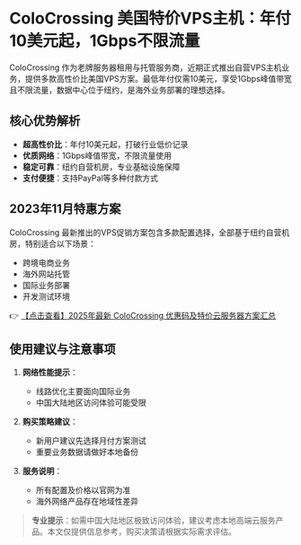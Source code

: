 # ColoCrossing 美国特价VPS主机：年付10美元起，1Gbps不限流量

ColoCrossing 作为老牌服务器租用与托管服务商，近期正式推出自营VPS主机业务，提供多款高性价比美国VPS方案。最低年付仅需10美元，享受1Gbps峰值带宽且不限流量，数据中心位于纽约，是海外业务部署的理想选择。

## 核心优势解析

- **超高性价比**：年付10美元起，打破行业低价记录
- **优质网络**：1Gbps峰值带宽，不限流量使用
- **稳定可靠**：纽约自营机房，专业基础设施保障
- **支付便捷**：支持PayPal等多种付款方式

## 2023年11月特惠方案

ColoCrossing 最新推出的VPS促销方案包含多款配置选择，全部基于纽约自营机房，特别适合以下场景：
- 跨境电商业务
- 海外网站托管
- 国际业务部署
- 开发测试环境

👉 [【点击查看】2025年最新 ColoCrossing 优惠码及特价云服务器方案汇总](https://bit.ly/ColoCrossing)

## 使用建议与注意事项

1. **网络性能提示**：
   - 线路优化主要面向国际业务
   - 中国大陆地区访问体验可能受限

2. **购买策略建议**：
   - 新用户建议先选择月付方案测试
   - 重要业务数据请做好本地备份

3. **服务说明**：
   - 所有配置及价格以官网为准
   - 海外网络产品存在地域性差异

> **专业提示**：如需中国大陆地区极致访问体验，建议考虑本地高端云服务产品。本文仅提供信息参考，购买决策请根据实际需求评估。